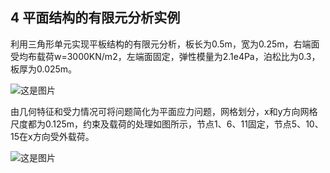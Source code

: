 ## 4 平面结构的有限元分析实例

利用三角形单元实现平板结构的有限元分析，板长为0.5m，宽为0.25m，右端面受均布载荷w=3000KN/m2，左端面固定，弹性模量为2.1e4Pa，泊松比为0.3，板厚为0.025m。

![这是图片](https://pic4.zhimg.com/80/v2-089b0184ebde5ffd8f51937b0e0cea9b_720w.webp)

由几何特征和受力情况可将问题简化为平面应力问题，网格划分，x和y方向网格尺度都为0.125m，约束及载荷的处理如图所示，节点1、6、11固定，节点5、10、15在x方向受外载荷。

![这是图片](https://pic2.zhimg.com/80/v2-af8c4a7b665f4b27b44dcccff9c55e99_720w.webp)


